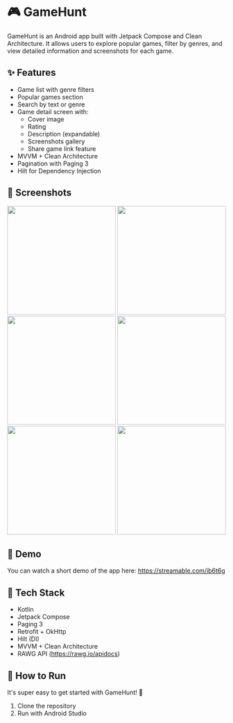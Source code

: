 # 🎮 GameHunt

GameHunt is an Android app built with Jetpack Compose and Clean Architecture. It allows users to explore popular games, filter by genres, and view detailed information and screenshots for each game.

## ✨ Features

- Game list with genre filters
- Popular games section
- Search by text or genre
- Game detail screen with:
  - Cover image
  - Rating
  - Description (expandable)
  - Screenshots gallery
  - Share game link feature
- MVVM + Clean Architecture
- Pagination with Paging 3
- Hilt for Dependency Injection

## 📸 Screenshots

<p align="center">
  <img src="https://github.com/user-attachments/assets/02846018-3ed4-4b05-84f5-7cd78cd930cf" width="250"/>
  <img src="https://github.com/user-attachments/assets/9370f3d1-7ab7-4c5d-8ddb-5f687d3e6703" width="250"/>
  <img src="https://github.com/user-attachments/assets/fabe0088-7044-4346-ad92-821a5688593a" width="250"/>
  <img src="https://github.com/user-attachments/assets/e8aac77d-8a55-4ce1-8ee8-3248a2508c52" width="250"/>
  <img src="https://github.com/user-attachments/assets/72432013-fc43-4623-8d40-405980c6b411" width="250"/>
  <img src="https://github.com/user-attachments/assets/89248ba2-17fe-42ed-9fd8-fcf94176dd4c" width="250"/>
</p>

## 🎥 Demo

You can watch a short demo of the app here:
https://streamable.com/ib6t6g

## 🚀 Tech Stack

- Kotlin
- Jetpack Compose
- Paging 3
- Retrofit + OkHttp
- Hilt (DI)
- MVVM + Clean Architecture
- RAWG API (https://rawg.io/apidocs)

## 🧪 How to Run

It's super easy to get started with GameHunt! 🚀

1. Clone the repository
2. Run with Android Studio
